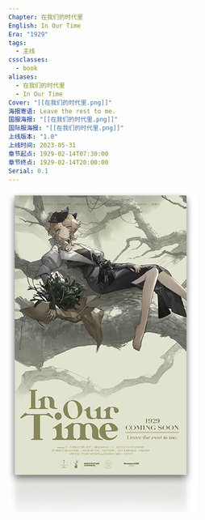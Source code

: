 ```yaml
---
Chapter: 在我们的时代里
English: In Our Time
Era: "1929"
tags:
  - 主线
cssclasses:
  - book
aliases:
  - 在我们的时代里
  - In Our Time
Cover: "[[在我们的时代里.png]]"
海报寄语: Leave the rest to me.
国服海报: "[[在我们的时代里.png]]"
国际服海报: "[[在我们的时代里.png]]"
上线版本: "1.0"
上线时间: 2023-05-31
章节起点: 1929-02-14T07:30:00
章节终点: 1929-02-14T20:00:00
Serial: 0.1
---
```

![cover](assets/在我们的时代里｜In%20Our%20Times.assets/在我们的时代里.png)

